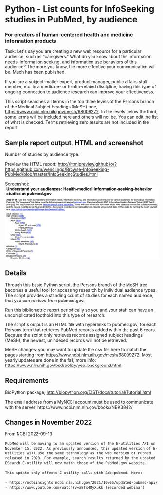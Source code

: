 # Python - List counts for InfoSeeking studies in PubMed, by audience

### For creators of human-centered health and medicine information products

Task: Let's say you are creating a new web resource for a particular 
audience, such as "caregivers." What do you know about the information
needs, information seeking, and information use behaviors of this audience? 
The more you know, the more effective your communication will be. Much has 
been published.

If you are a subject-matter expert, product manager, public affairs staff
member, etc. in a medicine- or health-related discipline, having this type
of ongoing connection to audience research can improve your effectiveness.

This script searches all terms in the top three levels of the Persons branch
of the Medical Subject Headings (MeSH) tree, https://www.ncbi.nlm.nih.gov/mesh/68009272. 
In the levels below the third, some terms will be included here and others 
will not be. You can edit the list of what is checked. Terms retrieving zero 
results are not included in the report.

## Sample report output, HTML and screenshot

Number of studies by audience type. 

Preview the HTML report: http://htmlpreview.github.io/?https://github.com/wendlingd/Browse-InfoSeeking-PubMed/blob/master/InfoSeekingStudies.html

Screenshot: 
<kbd><a href="http://htmlpreview.github.io/?https://github.com/wendlingd/Browse-InfoSeeking-PubMed/blob/master/InfoSeekingStudies.html"><img src="UserStudiesReport.png"></a></kbd>

## Details

Through this basic Python script, the Persons branch of the MeSH tree becomes a
useful tool for accessing research by individual audience types. The
script provides a standing count of studies for each named audience, that you
can retrieve from pubmed.gov.

Run this bibliometric report periodically so you and your staff can have an 
uncomplicated foothold into this type of research.

The script's output is an HTML file with hyperlinks to pubmed.gov, for each Persons 
term that retrieves PubMed records added within the past 6 years. Because
the script only retrieves records assigned subject headings (MeSH), the newest,
unindexed records will not be retrieved.

MeSH changes; you may want to update the csv file here to match the pages
starting from https://www.ncbi.nlm.nih.gov/mesh/68009272. Most yearly updates
are done in the fall; more info: https://www.nlm.nih.gov/bsd/policy/yep_background.html.

## Requirements

BioPython package, http://biopython.org/DIST/docs/tutorial/Tutorial.html

The email address from a MyNCBI account must be used to communicate with the 
server; https://www.ncbi.nlm.nih.gov/books/NBK3842/

## Changes in November 2022

From NCBI 2022-09-13

```
PubMed will be moving to an updated version of the E-utilities API on November 15, 2022. As previously announced, this updated version of E-utilities will use the same technology as the web version of PubMed released in 2020. For example, search results returned by the updated ESearch E-utility will now match those of the PubMed.gov website.

This update only affects E-utility calls with &db=pubmed. More:

- https://ncbiinsights.ncbi.nlm.nih.gov/2021/10/05/updated-pubmed-api/
- https://www.youtube.com/watch?v=aETx4MyXukk (recorded webinar)
```
